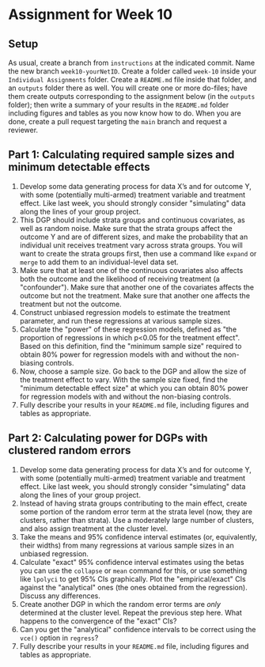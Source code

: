 # Assignment for Week 10

## Setup

As usual, create a branch from `instructions` at the indicated commit. Name the new branch `week10-yourNetID`. Create a folder called `week-10` inside your `Individual Assignments` folder. Create a `README.md` file inside that folder, and an `outputs` folder there as well. You will create one or more do-files; have them create outputs corresponding to the assignment below (in the `outputs` folder); then write a summary of your results in the `README.md` folder including figures and tables as you now know how to do. When you are done, create a pull request targeting the `main` branch and request a reviewer.

## Part 1: Calculating required sample sizes and minimum detectable effects

1. Develop some data generating process for data X’s and for outcome Y, with some (potentially multi-armed) treatment variable and treatment effect. Like last week, you should strongly consider "simulating" data along the lines of your group project.
2. This DGP should include strata groups and continuous covariates, as well as random noise. Make sure that the strata groups affect the outcome Y and are of different sizes, and make the probability that an individual unit receives treatment vary across strata groups. You will want to create the strata groups first, then use a command like `expand` or `merge` to add them to an individual-level data set.
3. Make sure that at least one of the continuous covariates also affects both the outcome and the likelihood of receiving treatment (a "confounder"). Make sure that another one of the covariates affects the outcome but not the treatment. Make sure that another one affects the treatment but not the outcome.
4. Construct unbiased regression models to estimate the treatment parameter, and run these regressions at various sample sizes.
5. Calculate the "power" of these regression models, defined as "the proportion of regressions in which p<0.05 for the treatment effect". Based on this definition, find the "minimum sample size" required to obtain 80% power for regression models with and without the non-biasing controls.
6. Now, choose a sample size. Go back to the DGP and allow the size of the treatment effect to vary. With the sample size fixed, find the "minimum detectable effect size" at which you can obtain 80% power for regression models with and without the non-biasing controls.
7. Fully describe your results in your `README.md` file, including figures and tables as appropriate.

## Part 2: Calculating power for DGPs with clustered random errors

1. Develop some data generating process for data X’s and for outcome Y, with some (potentially multi-armed) treatment variable and treatment effect. Like last week, you should strongly consider "simulating" data along the lines of your group project.
2. Instead of having strata groups contributing to the main effect, create some portion of the random error term at the strata level (now, they are clusters, rather than strata). Use a moderately large number of clusters, and also assign treatment at the cluster level.
3. Take the means and 95% confidence interval estimates (or, equivalently, their widths) from many regressions at various sample sizes in an unbiased regression.
4. Calculate "exact" 95% confidence interval estimates using the betas you can use the `collapse` or `mean` command for this, or use something like `lpolyci` to get 95% CIs graphically. Plot the "empirical/exact" CIs against the "analytical" ones (the ones obtained from the regression). Discuss any differences.
5. Create another DGP in which the random error terms are _only_ determined at the cluster level. Repeat the previous step here. What happens to the convergence of the "exact" CIs?
6. Can you get the "analytical" confidence intervals to be correct using the `vce()` option in `regress`?
7. Fully describe your results in your `README.md` file, including figures and tables as appropriate.
